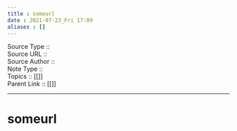 ```yaml
---
title : someurl
date : 2021-07-23_Fri 17:09
aliases : []
---
```

Source Type :: <br>
Source URL :: <br>
Source Author :: <br>
Note Type :: <br>
Topics :: [[]]<br>
Parent Link :: [[]]<br>

---
# someurl